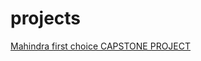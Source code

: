 # projects
[Mahindra first choice CAPSTONE PROJECT](https://colab.research.google.com/github/Shamiyaz/projects/blob/main/Kernal%20Matters%20-%20Capstone_Project_Final_13Feb.ipynb)
